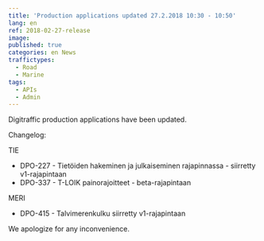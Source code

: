 ```yaml
---
title: 'Production applications updated 27.2.2018 10:30 - 10:50'
lang: en
ref: 2018-02-27-release
image:
published: true
categories: en News
traffictypes:
  - Road
  - Marine
tags:
  - APIs
  - Admin
---
```


Digitraffic production applications have been updated.

Changelog:

TIE

- DPO-227 - Tietöiden hakeminen ja julkaiseminen rajapinnassa - siirretty
  v1-rajapintaan
- DPO-337 - T-LOIK painorajoitteet - beta-rajapintaan

MERI

- DPO-415 - Talvimerenkulku siirretty v1-rajapintaan

We apologize for any inconvenience.
